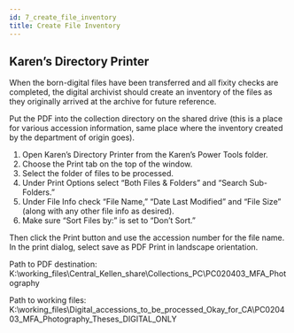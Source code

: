 ```yaml
---
id: 7_create_file_inventory
title: Create File Inventory
---
```

## Karen’s Directory Printer 

When the born-digital files have been transferred and all fixity checks are completed, the digital archivist should create an inventory of the files as they originally arrived at the archive for future reference. 

Put the PDF into the collection directory on the shared drive (this is a place for various accession information, same place where the inventory created by the department of origin goes). 
1. Open Karen’s Directory Printer from the Karen’s Power Tools folder.
2. Choose the Print tab on the top of the window.
3. Select the folder of files to be processed.
4. Under Print Options select “Both Files & Folders” and “Search Sub-Folders.”
5. Under File Info check “File Name,” “Date Last Modified” and “File Size” (along with any other file info as desired).
6. Make sure “Sort Files by:” is set to “Don’t Sort.”

Then click the Print button and use the accession number for the file name.
In the print dialog, select save as PDF
Print in landscape orientation.

Path to PDF destination: K:\working_files\Central_Kellen_share\Collections_PC\PC020403_MFA_Photography

Path to working files:
K:\working_files\Digital_accessions_to_be_processed\_Okay_for_CA\PC020403_MFA_Photography_Theses_DIGITAL_ONLY

